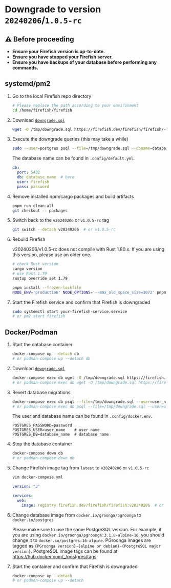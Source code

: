 # Downgrade to version `20240206`/`1.0.5-rc`

## :warning: Before proceeding

- **Ensure your Firefish version is up-to-date.**
- **Ensure you have stopped your Firefish server.**
- **Ensure you have backups of your database before performing any commands.**

## systemd/pm2

1. Go to the local Firefish repo directory
    ```sh
    # Please replace the path according to your environment
    cd /home/firefish/firefish
    ```
1. Download [`downgrade.sql`](https://firefish.dev/firefish/firefish/-/snippets/13/raw/main/downgrade.sql)
    ```sh
    wget -O /tmp/downgrade.sql https://firefish.dev/firefish/firefish/-/snippets/13/raw/main/downgrade.sql
    ```
1. Execute the downgrade queries (this may take a while)
    ```sh
    sudo --user=postgres psql --file=/tmp/downgrade.sql --dbname=database_name
    ```

    The database name can be found in `.config/default.yml`.
    ```yaml
    db:
      port: 5432
      db: database_name  # here
      user: firefish
      pass: password
    ```
1. Remove installed npm/cargo packages and build artifacts
    ```sh
    pnpm run clean-all
    git checkout -- packages
    ```
1. Switch back to the `v20240206` or `v1.0.5-rc` tag
    ```sh
    git switch --detach v20240206  # or v1.0.5-rc
    ```
1. Rebuild Firefish

    v20240206/v1.0.5-rc does not compile with Rust 1.80.x. If you are using this version, please use an older one.
    ```sh
    # check Rust version
    cargo version
    # use Rust 1.79
    rustup override set 1.79
    ```

    ```sh
    pnpm install --frozen-lockfile
    NODE_ENV='production' NODE_OPTIONS='--max_old_space_size=3072' pnpm run rebuild
    ```
1. Start the Firefish service and confirm that Firefish is downgraded
    ```sh
    sudo systemctl start your-firefish-service.service
    # or pm2 start firefish
    ```

## Docker/Podman

1. Start the database container
    ```sh
    docker-compose up --detach db
    # or podman-compose up --detach db
    ```
1. Download [`downgrade.sql`](https://firefish.dev/firefish/firefish/-/snippets/13/raw/main/downgrade.sql)
    ```sh
    docker-compose exec db wget -O /tmp/downgrade.sql https://firefish.dev/firefish/firefish/-/snippets/13/raw/main/downgrade.sql
    # or podman-compose exec db wget -O /tmp/downgrade.sql https://firefish.dev/firefish/firefish/-/snippets/13/raw/main/downgrade.sql
    ```
1. Revert database migrations
    ```sh
    docker-compose exec db psql --file=/tmp/downgrade.sql --user=user_name --dbname=database_name
    # or podman-compose exec db psql --file=/tmp/downgrade.sql --user=user_name --dbname=database_name
    ```

    The user and database name can be found in `.config/docker.env`.
    ```env
    POSTGRES_PASSWORD=password
    POSTGRES_USER=user_name    # user name
    POSTGRES_DB=database_name  # database name
    ```
1. Stop the database container
    ```sh
    docker-compose down db
    # or podman-compose down db
    ```
1. Change Firefish image tag from `latest` to `v20240206` or `v1.0.5-rc`
    ```sh
    vim docker-compose.yml
    ```

    ```yaml
    version: "3"

    services:
      web:
        image: registry.firefish.dev/firefish/firefish:v20240206  # or v1.0.5-rc
    ```
1. Change database image from `docker.io/groonga/pgroonga` to `docker.io/postgres`

    Please make sure to use the same PostgreSQL version. For example, if you are using `docker.io/groonga/pgroonga:3.1.8-alpine-16`, you should change it to `docker.io/postgres:16-alpine`. PGroonga images are tagged as `{PGroonga version}-{alpine or debian}-{PostgreSQL major version}`. PostgreSQL image tags can be found at <https://hub.docker.com/_/postgres/tags>.
1. Start the container and confirm that Firefish is downgraded
    ```sh
    docker-compose up --detach
    # or podman-compose up --detach
    ```
